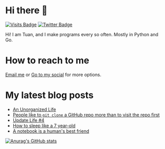 # Hi there 👋

<!--
**HoangTuan110/HoangTuan110** is a ✨ _special_ ✨ repository because its `README.md` (this file) appears on your GitHub profile.

Here are some ideas to get you started:

- 🔭 I’m currently working on ...
- 🌱 I’m currently learning ...
- 👯 I’m looking to collaborate on ...
- 🤔 I’m looking for help with ...
- 💬 Ask me about ...
- 📫 How to reach me: ...
- 😄 Pronouns: ...
- ⚡ Fun fact: ...
-->

[![Visits Badge](https://badges.pufler.dev/visits/HoangTuan110/HoangTuan110)](https://tsk.bearblog.dev)
[![Twitter Badge](https://img.shields.io/badge/Twitter-Profile-informational?style=flat&logo=twitter&logoColor=white&color=1CA2F1)](https://twitter.com/DangHoangTuan20)

Hi! I am Tuan, and I make programs every so often. Mostly in Python and Go.

# How to reach to me

[Email me](mailto:mail@dht.anonaddy.me) or [Go to my social](https://tsk.bearblog.dev/social-media/) for more options.

# My latest blog posts
<!-- BLOG-POST-LIST:START -->
- [An Unorganized Life](https://tsk.bearblog.dev/an-unorganized-life/)
- [People like to `git clone` a GitHub repo more than to visit the repo first](https://tsk.bearblog.dev/people-like-to-git-clone-a-github-repo-more-than-to-visit-the-repo-first/)
- [Update Life #4](https://tsk.bearblog.dev/update-life-pt-4/)
- [How to sleep like a 7 year-old](https://tsk.bearblog.dev/how-to-sleep-like-a-7-year-old/)
- [A notebook is a human&#39;s best friend](https://tsk.bearblog.dev/a-notebook-is-a-humans-best-friend/)
<!-- BLOG-POST-LIST:END -->

[![Anurag's GitHub stats](https://github-readme-stats.vercel.app/api?username=HoangTuan110)](https://github.com/anuraghazra/github-readme-stats)
